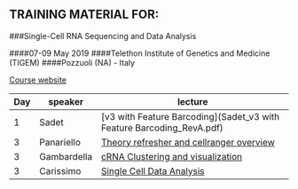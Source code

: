 ## TRAINING MATERIAL FOR: 
###Single-Cell RNA Sequencing and Data Analysis 

####07-09 May 2019
####Telethon Institute of Genetics and Medicine (TIGEM)
####Pozzuoli (NA) - Italy

[Course website](https://elixir-iib-training.github.io/website/2019/05/07/SingleCell-Pozzuoli.html)

| Day | speaker | lecture  |
|------|-------|-------|
|1  | Sadet |[v3 with Feature Barcoding](Sadet_v3 with Feature Barcoding_RevA.pdf) | 
|3  | Panariello| [Theory refresher and cellranger overview ](Panariello_Theory_refresher_and_cellranger_overview.pdf) | 
|3  | Gambardella |[cRNA Clustering and visualization](Gambardella_scRNA_Clustering_and_Visualization.pdf) | 
|3  | Carissimo | [Single Cell Data Analysis](Carissimo_SC_Analysis.pdf)  | 
